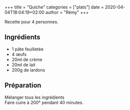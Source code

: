 +++
title = "Quiche"
categories = ["plats"]
date = 2020-04-04T18:04:19+02:00
author = "Rémy"
+++

Recette pour 4 personnes.

<!--more-->
## Ingrédients

* 1 pâte feuilletée
* 4 œufs
* 20ml de crème
* 20ml de lait
* 200g de lardons

## Préparation

Mélanger tous les ingrédients  
Faire cuire à 200° pendant 40 minutes.
